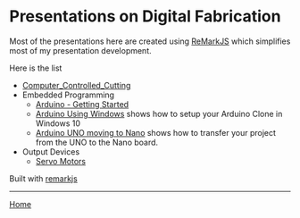 # Presentations on Digital Fabrication

Most of the presentations here are created using [ReMarkJS](https://remarkjs.com) which simplifies most of my presentation development.

Here is the list

- [Computer_Controlled_Cutting](computer_controlled_cutting/computer_controlled_cutting.html)
- Embedded Programming
    - [Arduino - Getting Started](arduino_getting_started/arduino_getting_started.html)
    - [Arduino Using Windows](arduino_using_windows/arduino_using_windows.html) shows how to setup your Arduino Clone in Windows 10
    - [Arduino UNO moving to Nano](arduino_moving_to_nano/arduino_moving_to_nano.html) shows how to transfer your project from the UNO to the Nano board.
- Output Devices
	- [Servo Motors](output_servo_motor/output_servo_motor.html)

Built with [remarkjs](https://remarkjs.com)

----

[Home](https://rdorville.github.io/digfab)

